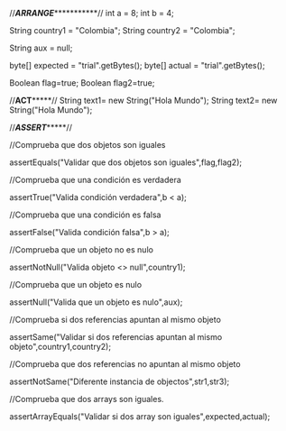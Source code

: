 //***********************************ARRANGE**********************************************// 
int a = 8;
int b = 4;

String country1 = "Colombia";
String country2 = "Colombia";

String aux = null;

byte[] expected = "trial".getBytes(); 
byte[] actual = "trial".getBytes(); 

Boolean flag=true;
Boolean flag2=true;

//****************************************ACT*********************************************// 
String text1= new String("Hola Mundo");
String text2= new String("Hola Mundo");

//***************************************ASSERT********************************************// 


//Comprueba que dos objetos son iguales

assertEquals("Validar que dos objetos son iguales",flag,flag2);

//Comprueba que una condición es verdadera
 
assertTrue("Valida condición verdadera",b < a);

//Comprueba que una condición es falsa

assertFalse("Valida condición falsa",b > a);

//Comprueba que un objeto no es nulo

assertNotNull("Valida objeto <> null",country1);

//Comprueba que un objeto es nulo

assertNull("Valida que un objeto es nulo",aux);

//Comprueba si dos referencias apuntan al mismo objeto

assertSame("Validar si dos referencias apuntan al mismo objeto",country1,country2);

//Comprueba que dos referencias no apuntan al mismo objeto

assertNotSame("Diferente instancia de objectos",str1,str3);

//Comprueba que dos arrays son iguales.

assertArrayEquals("Validar si dos array son iguales",expected,actual);
